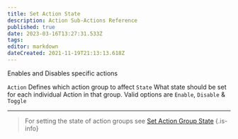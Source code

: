 ```yaml
---
title: Set Action State
description: Action Sub-Actions Reference
published: true
date: 2023-03-16T13:27:31.533Z
tags: 
editor: markdown
dateCreated: 2021-11-19T21:13:13.618Z
---
```


Enables and Disables specific actions 

`Action`	Defines which action group to affect
`State` What state should be set for each individual Action in that group. Valid options are `Enable`, `Disable` & `Toggle`

***

> For setting the state of action groups see [Set Action Group State](/Sub-Actions/action-group-state)
{.is-info}